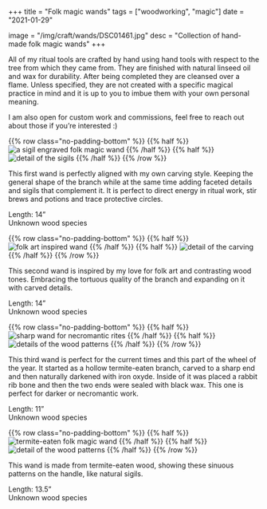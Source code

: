 +++
title = "Folk magic wands"
tags = ["woodworking", "magic"]
date = "2021-01-29"

image = "/img/craft/wands/DSC01461.jpg"
desc = "Collection of hand-made folk magic wands"
+++

All of my ritual tools are crafted by hand using hand tools with respect to the tree from which they came from. They are finished with natural linseed oil and wax for durability. After being completed they are cleansed over a flame. Unless specified, they are not created with a specific magical practice in mind and it is up to you to imbue them with your own personal meaning.

I am also open for custom work and commissions, feel free to reach out about those if you’re interested :)

{{% row class="no-padding-bottom" %}}
{{% half %}}
![a sigil engraved folk magic wand](/img/craft/wands/DSC01469.jpg "a sigil engraved folk magic wand")
{{% /half %}}
{{% half %}}
![detail of the sigils](/img/craft/wands/DSC01470.jpg "detail of the sigils")
{{% /half %}}
{{% /row %}}

This first wand is perfectly aligned with my own carving style. Keeping the general shape of the branch while at the same time adding faceted details and sigils that complement it. It is perfect to direct energy in ritual work, stir brews and potions and trace protective circles.

Length: 14”  
Unknown wood species

{{% row class="no-padding-bottom" %}}
{{% half %}}
![folk art inspired wand](/img/craft/wands/DSC01461.jpg "folk art inspired wand")
{{% /half %}}
{{% half %}}
![detail of the carving](/img/craft/wands/DSC01464.jpg "detail of the carving")
{{% /half %}}
{{% /row %}}

This second wand is inspired by my love for folk art and contrasting wood tones. Embracing the tortuous quality of the branch and expanding on it with carved details.

Length: 14”  
Unknown wood species

{{% row class="no-padding-bottom" %}}
{{% half %}}
![sharp wand for necromantic rites](/img/craft/wands/DSC01472.jpg "sharp wand for necromantic rites")
{{% /half %}}
{{% half %}}
![details of the wood patterns](/img/craft/wands/DSC01473.jpg "details of the wood patterns")
{{% /half %}}
{{% /row %}}

This third wand is perfect for the current times and this part of the wheel of the year. It started as a hollow termite-eaten branch, carved to a sharp end and then naturally darkened with iron oxyde. Inside of it was placed a rabbit rib bone and then the two ends were sealed with black wax. This one is perfect for darker or necromantic work.

Length: 11”  
Unknown wood species

{{% row class="no-padding-bottom" %}}
{{% half %}}
![termite-eaten folk magic wand](/img/craft/wands/DSC01478.jpg "termite-eaten folk magic wand")
{{% /half %}}
{{% half %}}
![detail of the wood patterns](/img/craft/wands/DSC01479.jpg "detail of the wood patterns")
{{% /half %}}
{{% /row %}}

This wand is made from termite-eaten wood, showing these sinuous patterns on the handle, like natural sigils.

Length: 13.5”  
Unknown wood species
